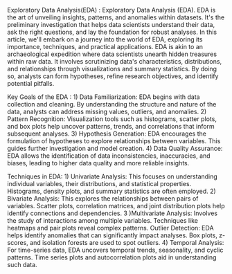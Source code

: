 Exploratory Data Analysis(EDA) :
      Exploratory Data Analysis (EDA). EDA is the art of unveiling insights, patterns, and anomalies within datasets. It's the preliminary investigation that helps data scientists understand their data, ask the right questions, and lay the foundation for robust analyses. In this article, we'll embark on a journey into the world of EDA, exploring its importance, techniques, and practical applications.
      EDA is akin to an archaeological expedition where data scientists unearth hidden treasures within raw data. It involves scrutinizing data's characteristics, distributions, and relationships through visualizations and summary statistics. By doing so, analysts can form hypotheses, refine research objectives, and identify potential pitfalls.

Key Goals of the EDA :
       1) Data Familiarization: EDA begins with data collection and cleaning. By understanding the structure and nature of the data, analysts can address missing values, outliers, and anomalies.
       2) Pattern Recognition: Visualization tools such as histograms, scatter plots, and box plots help uncover patterns, trends, and correlations that inform subsequent analyses.
       3) Hypothesis Generation: EDA encourages the formulation of hypotheses to explore relationships between variables. This guides further investigation and model creation.
       4) Data Quality Assurance: EDA allows the identification of data inconsistencies, inaccuracies, and biases, leading to higher data quality and more reliable insights.

Techniques in EDA:
      1) Univariate Analysis: This focuses on understanding individual variables, their distributions, and statistical properties. Histograms, density plots, and summary statistics are often employed.
      2) Bivariate Analysis: This explores the relationships between pairs of variables. Scatter plots, correlation matrices, and joint distribution plots help identify connections and dependencies.
      3 )Multivariate Analysis: Involves the study of interactions among multiple variables. Techniques like heatmaps and pair plots reveal complex patterns.
Outlier Detection: EDA helps identify anomalies that can significantly impact analyses. Box plots, z-scores, and isolation forests are used to spot outliers.
      4) Temporal Analysis: For time-series data, EDA uncovers temporal trends, seasonality, and cyclic patterns. Time series plots and autocorrelation plots aid in understanding such data.

